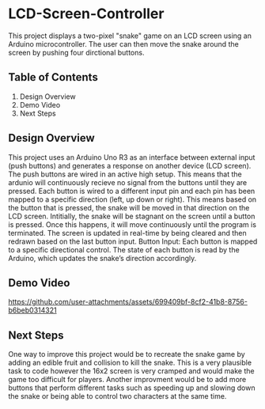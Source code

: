 # LCD-Screen-Controller

This project displays a two-pixel "snake" game on an LCD screen using an Arduino microcontroller. The user can then move the snake around the screen by pushing four dirctional buttons.

## Table of Contents

  1) Design Overview
  2) Demo Video
  3) Next Steps

## Design Overview
This project uses an Arduino Uno R3 as an interface between external input (push buttons) and generates a response on another device (LCD screen). The push buttons are wired in an active high setup. This means that the ardunio will continuously recieve no signal from the buttons until they are pressed. Each button is wired to a different input pin and each pin has been mapped to a specific direction (left, up down or right). This means based on the button that is pressed, the snake will be moved in that direction on the LCD screen.
Intitially, the snake will be stagnant on the screen until a button is pressed. Once this happens, it will move continuously until the program is terminated. The screen is updated in real-time by being cleared and then redrawn based on the last button input.
Button Input: Each button is mapped to a specific directional control. The state of each button is read by the Arduino, which updates the snake’s direction accordingly.

## Demo Video
https://github.com/user-attachments/assets/699409bf-8cf2-41b8-8756-b6beb0314321

## Next Steps
One way to improve this project would be to recreate the snake game by adding an edible fruit and collision to kill the snake. This is a very plausible task to code however the 16x2 screen is very cramped and would make the game too difficult for players. Another improvment would be to add more buttons that perform different tasks such as speeding up and slowing down the snake or being able to control two characters at the same time.
